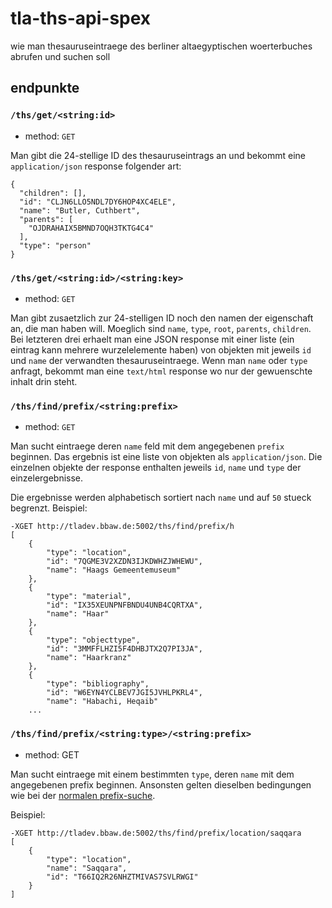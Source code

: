 # tla-ths-api-spex
wie man thesauruseintraege des berliner altaegyptischen woerterbuches abrufen und suchen soll

## endpunkte

### `/ths/get/<string:id>`

- method: `GET`

Man gibt die 24-stellige ID des thesauruseintrags an und bekommt eine `application/json` response folgender art:

    {
      "children": [],
      "id": "CLJN6LLO5NDL7DY6HOP4XC4ELE",
      "name": "Butler, Cuthbert",
      "parents": [
        "OJDRAHAIX5BMND7OQH3TKTG4C4"
      ],
      "type": "person"
    }
    
    
### `/ths/get/<string:id>/<string:key>`

- method: `GET`

Man gibt zusaetzlich zur 24-stelligen ID noch den namen der eigenschaft an, die man haben will. Moeglich sind `name`, `type`, `root`, `parents`, `children`. Bei letzteren drei erhaelt man eine JSON response mit einer liste (ein eintrag kann mehrere wurzelelemente haben) von objekten mit jeweils `id` und `name` der verwandten thesauruseintraege. Wenn man `name` oder `type` anfragt, bekommt man eine `text/html` response wo nur der gewuenschte inhalt drin steht.

### `/ths/find/prefix/<string:prefix>`

- method: `GET`

Man sucht eintraege deren `name` feld mit dem angegebenen `prefix` beginnen. Das ergebnis ist eine liste von objekten als `application/json`. Die einzelnen objekte der response enthalten jeweils `id`, `name` und `type` der einzelergebnisse.

Die ergebnisse werden alphabetisch sortiert nach `name` und auf `50` stueck begrenzt. Beispiel:

    -XGET http://tladev.bbaw.de:5002/ths/find/prefix/h
    [
        {
            "type": "location",
            "id": "7QGME3V2XZDN3IJKDWHZJWHEWU",
            "name": "Haags Gemeentemuseum"
        },
        {
            "type": "material",
            "id": "IX35XEUNPNFBNDU4UNB4CQRTXA",
            "name": "Haar"
        },
        {
            "type": "objecttype",
            "id": "3MMFFLHZI5F4DHBJTX2Q7PI3JA",
            "name": "Haarkranz"
        },
        {
            "type": "bibliography",
            "id": "W6EYN4YCLBEV7JGI5JVHLPKRL4",
            "name": "Habachi, Heqaib"
        ...

### `/ths/find/prefix/<string:type>/<string:prefix>`

- method: GET

Man sucht eintraege mit einem bestimmten `type`, deren `name` mit dem angegebenen prefix beginnen. Ansonsten gelten dieselben bedingungen wie bei der [normalen prefix-suche](#thsfindprefixstringprefix).

Beispiel: 

    -XGET http://tladev.bbaw.de:5002/ths/find/prefix/location/saqqara
    [
        {
            "type": "location",
            "name": "Saqqara",
            "id": "T66IQ2R26NHZTMIVAS7SVLRWGI"
        }
    ]
